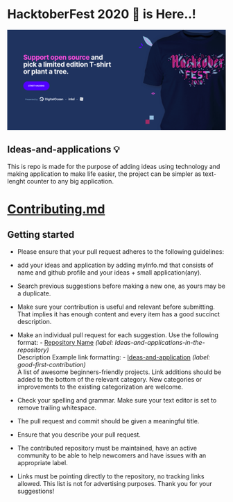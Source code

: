 # HacktoberFest 2020 👋 is Here..!

![HacktoberFest 2020](opensource-hacktoberfest.png)

## Ideas-and-applications 💡
This is repo is made for the purpose of adding ideas using technology and making application to make life easier, the project can be simpler as text-lenght counter to any big application.

# [Contributing.md](CONTRIBUTING.md)

## Getting started

* Please ensure that your pull request adheres to the following guidelines:

* add your ideas and application by adding myInfo.md that consists of name and github profile and your ideas + small application(any).
* Search previous suggestions before making a new one, as yours may be a duplicate.
* Make sure your contribution is useful and relevant before submitting. That implies it has enough content and every item has a good succinct description.
* Make an individual pull request for each suggestion.
Use the following format: - [Repository Name](link-to-repository-label) _(label: Ideas-and-applications-in-the-repository)_ <br> Description
Example link formatting: - [Ideas-and-application](https://github.com/oshyam/Ideas-and-applications/labels/Ideas-and-application) _(label: good-first-contribution)_ <br> A list of awesome beginners-friendly projects.
Link additions should be added to the bottom of the relevant category.
New categories or improvements to the existing categorization are welcome.
* Check your spelling and grammar.
Make sure your text editor is set to remove trailing whitespace.
* The pull request and commit should be given a meaningful title.
* Ensure that you describe your pull request.
* The contributed repository must be maintained, have an active community to be able to help newcomers and have issues with an appropriate label.
* Links must be pointing directly to the repository, no tracking links allowed. This list is not for advertising purposes.
Thank you for your suggestions!
